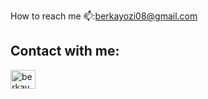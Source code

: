 How to reach me 📫:berkayozi08@gmail.com

<html lang="en">
<head>


</head>
<body>
  <h2 class="with">Contact with me: </h2>
  <a href="www.linkedin.com/in/berkayozisk" rel="nofollow">
    <img align="center" src="https://raw.githubusercontent.com/rahuldkjain/github-profile-readme-generator/master/src/images/icons/Social/linkedin.svg" alt="berkayozisk" height="30" width="40" style="max-width: 100%;">
</a>
</body>
